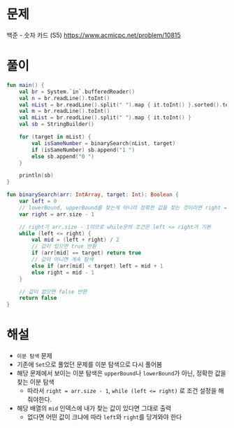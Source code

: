 # 문제
백준 - 숫자 카드 (S5)
https://www.acmicpc.net/problem/10815


# 풀이

```Kotlin
fun main() {
    val br = System.`in`.bufferedReader()
    val n = br.readLine().toInt()
    val nList = br.readLine().split(" ").map { it.toInt() }.sorted().toIntArray()
    val m = br.readLine().toInt()
    val mList = br.readLine().split(" ").map { it.toInt() }
    val sb = StringBuilder()

    for (target in mList) {
        val isSameNumber = binarySearch(nList, target)
        if (isSameNumber) sb.append("1 ")
        else sb.append("0 ")
    }

    println(sb)
}

fun binarySearch(arr: IntArray, target: Int): Boolean {
    var left = 0
    // lowerBound, upperBound를 찾는게 아니라 정확한 값을 찾는 것이라면 right = arr.size - 1이 기본
    var right = arr.size - 1

    // right가 arr.size - 1이므로 while문의 조건은 left <= right가 기본
    while (left <= right) {
        val mid = (left + right) / 2
        // 값이 있으면 true 반환
        if (arr[mid] == target) return true
        // 값이 아니면 계속 탐색
        else if (arr[mid] < target) left = mid + 1
        else right = mid - 1
    }

    // 값이 없으면 false 반환
    return false
}
```


# 해설
* `이분 탐색` 문제
* 기존에 `Set`으로 풀었던 문제를 이분 탐색으로 다시 풀어봄
* 해당 문제에서 보이는 이분 탐색은 `upperBound`나 `lowerBound`가 아닌, 정확한 값을 찾는 이분 탐색
  * 따라서 `right = arr.size - 1`, `while (left <= right)` 로 조건 설정을 해줘야한다.
* 해당 배열의 `mid` 인덱스에 내가 찾는 값이 있다면 그대로 출력
  * 없다면 어떤 값이 크냐에 따라 `left`와 `right`를 당겨와야 한다